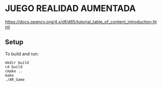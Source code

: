 # JUEGO REALIDAD AUMENTADA 
https://docs.opencv.org/4.x/df/d65/tutorial_table_of_content_introduction.html
## Setup
To build and run:

```
mkdir build
cd build
cmake ..
make 
./AR_Game
```